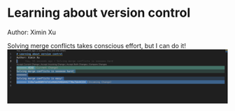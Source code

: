 # Learning about version control
Author: Ximin Xu

Solving merge conflicts takes conscious effort, but I can do it!
![screenshot](./screeshot.png)

